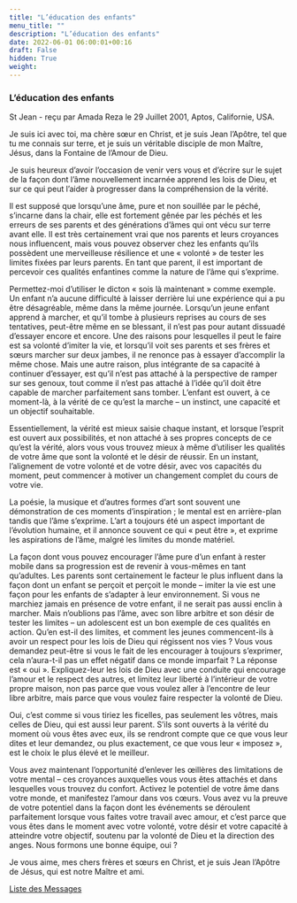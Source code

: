 ```yaml
---
title: "L’éducation des enfants"
menu_title: ""
description: "L’éducation des enfants"
date: 2022-06-01 06:00:01+00:16
draft: False
hidden: True
weight:
---
```

### L’éducation des enfants

St Jean - reçu par Amada Reza le 29 Juillet 2001, Aptos, Californie, USA.

Je suis ici avec toi, ma chère sœur en Christ, et je suis Jean l’Apôtre, tel que tu me connais sur terre, et je suis un véritable disciple de mon Maître, Jésus, dans la Fontaine de l’Amour de Dieu.

Je suis heureux d’avoir l’occasion de venir vers vous et d’écrire sur le sujet de la façon dont l’âme nouvellement incarnée apprend les lois de Dieu, et sur ce qui peut l’aider à progresser dans la compréhension de la vérité.

Il est supposé que lorsqu’une âme, pure et non souillée par le péché, s’incarne dans la chair, elle est fortement gênée par les péchés et les erreurs de ses parents et des générations d’âmes qui ont vécu sur terre avant elle. Il est très certainement vrai que nos parents et leurs croyances nous influencent, mais vous pouvez observer chez les enfants qu’ils possèdent une merveilleuse résilience et une « volonté » de tester les limites fixées par leurs parents. En tant que parent, il est important de percevoir ces qualités enfantines comme la nature de l’âme qui s’exprime.

Permettez-moi d’utiliser le dicton « sois là maintenant » comme exemple. Un enfant n’a aucune difficulté à laisser derrière lui une expérience qui a pu être désagréable, même dans la même journée. Lorsqu’un jeune enfant apprend à marcher, et qu’il tombe à plusieurs reprises au cours de ses tentatives, peut-être même en se blessant, il n’est pas pour autant dissuadé d’essayer encore et encore. Une des raisons pour lesquelles il peut le faire est sa volonté d’imiter la vie, et lorsqu’il voit ses parents et ses frères et sœurs marcher sur deux jambes, il ne renonce pas à essayer d’accomplir la même chose. Mais une autre raison, plus intégrante de sa capacité à continuer d’essayer, est qu’il n’est pas attaché à la perspective de ramper sur ses genoux, tout comme il n’est pas attaché à l’idée qu’il doit être capable de marcher parfaitement sans tomber. L’enfant est ouvert, à ce moment-là, à la vérité de ce qu’est la marche – un instinct, une capacité et un objectif souhaitable.

Essentiellement, la vérité est mieux saisie chaque instant, et lorsque l’esprit est ouvert aux possibilités, et non attaché à ses propres concepts de ce qu’est la vérité, alors vous vous trouvez mieux à même d’utiliser les qualités de votre âme que sont la volonté et le désir de réussir. En un instant, l’alignement de votre volonté et de votre désir, avec vos capacités du moment, peut commencer à motiver un changement complet du cours de votre vie.

La poésie, la musique et d’autres formes d’art sont souvent une démonstration de ces moments d’inspiration ; le mental est en arrière-plan tandis que l’âme s’exprime. L’art a toujours été un aspect important de l’évolution humaine, et il annonce souvent ce qui « peut être », et exprime les aspirations de l’âme, malgré les limites du monde matériel.

La façon dont vous pouvez encourager l’âme pure d’un enfant à rester mobile dans sa progression est de revenir à vous-mêmes en tant qu’adultes. Les parents sont certainement le facteur le plus influent dans la façon dont un enfant se perçoit et perçoit le monde – imiter la vie est une façon pour les enfants de s’adapter à leur environnement. Si vous ne marchiez jamais en présence de votre enfant, il ne serait pas aussi enclin à marcher. Mais n’oublions pas l’âme, avec son libre arbitre et son désir de tester les limites – un adolescent est un bon exemple de ces qualités en action. Qu’en est-il des limites, et comment les jeunes commencent-ils à avoir un respect pour les lois de Dieu qui régissent nos vies ? Vous vous demandez peut-être si vous le fait de les encourager à toujours s’exprimer, cela n’aura-t-il pas un effet négatif dans ce monde imparfait ? La réponse est « oui ». Expliquez-leur les lois de Dieu avec une conduite qui encourage l’amour et le respect des autres, et limitez leur liberté à l’intérieur de votre propre maison, non pas parce que vous voulez aller à l’encontre de leur libre arbitre, mais parce que vous voulez faire respecter la volonté de Dieu.

Oui, c’est comme si vous tiriez les ficelles, pas seulement les vôtres, mais celles de Dieu, qui est aussi leur parent. S’ils sont ouverts à la vérité du moment où vous êtes avec eux, ils se rendront compte que ce que vous leur dites et leur demandez, ou plus exactement, ce que vous leur « imposez », est le choix le plus élevé et le meilleur.

Vous avez maintenant l’opportunité d’enlever les œillères des limitations de votre mental – ces croyances auxquelles vous vous êtes attachés et dans lesquelles vous trouvez du confort. Activez le potentiel de votre âme dans votre monde, et manifestez l’amour dans vos cœurs. Vous avez vu la preuve de votre potentiel dans la façon dont les événements se déroulent parfaitement lorsque vous faites votre travail avec amour, et c’est parce que vous êtes dans le moment avec votre volonté, votre désir et votre capacité à atteindre votre objectif, soutenu par la volonté de Dieu et la direction des anges. Nous formons une bonne équipe, oui ?

Je vous aime, mes chers frères et sœurs en Christ, et je suis Jean l’Apôtre de Jésus, qui est notre Maître et ami.

[Liste des Messages](/fr-contemporary-messages/fr-contemporary-messages-by-date-order/fr-contemporary-messages-2001)
